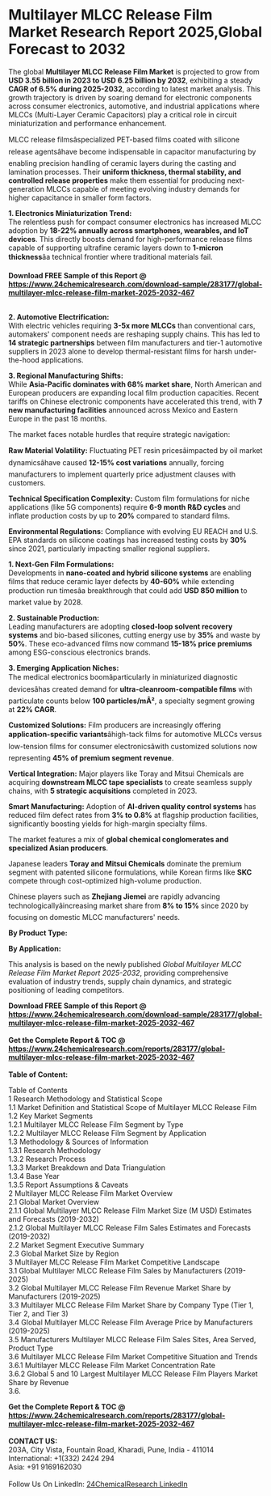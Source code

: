 <h1>Multilayer MLCC Release Film Market Research Report 2025,Global Forecast to 2032</h1><p>The global <strong>Multilayer MLCC Release Film Market</strong> is projected to grow from <strong>USD 3.55 billion in 2023 to USD 6.25 billion by 2032</strong>, exhibiting a steady <strong>CAGR of 6.5% during 2025-2032</strong>, according to latest market analysis. This growth trajectory is driven by soaring demand for electronic components across consumer electronics, automotive, and industrial applications where MLCCs (Multi-Layer Ceramic Capacitors) play a critical role in circuit miniaturization and performance enhancement.</p><p>MLCC release filmsâspecialized PET-based films coated with silicone release agentsâhave become indispensable in capacitor manufacturing by enabling precision handling of ceramic layers during the casting and lamination processes. Their <strong>uniform thickness, thermal stability, and controlled release properties</strong> make them essential for producing next-generation MLCCs capable of meeting evolving industry demands for higher capacitance in smaller form factors.</p><p><strong>1. Electronics Miniaturization Trend:</strong><br>
The relentless push for compact consumer electronics has increased MLCC adoption by <strong>18-22% annually across smartphones, wearables, and IoT devices</strong>. This directly boosts demand for high-performance release films capable of supporting ultrafine ceramic layers down to <strong>1-micron thickness</strong>âa technical frontier where traditional materials fail.</p><div><b>Download FREE Sample of this Report @ 
            <a href="https://www.24chemicalresearch.com/download-sample/283177/global-multilayer-mlcc-release-film-market-2025-2032-467">
            https://www.24chemicalresearch.com/download-sample/283177/global-multilayer-mlcc-release-film-market-2025-2032-467</a></b></div><br><p><strong>2. Automotive Electrification:</strong><br>
With electric vehicles requiring <strong>3-5x more MLCCs</strong> than conventional cars, automakers' component needs are reshaping supply chains. This has led to <strong>14 strategic partnerships</strong> between film manufacturers and tier-1 automotive suppliers in 2023 alone to develop thermal-resistant films for harsh under-the-hood applications.</p><p><strong>3. Regional Manufacturing Shifts:</strong><br>
While <strong>Asia-Pacific dominates with 68% market share</strong>, North American and European producers are expanding local film production capacities. Recent tariffs on Chinese electronic components have accelerated this trend, with <strong>7 new manufacturing facilities</strong> announced across Mexico and Eastern Europe in the past 18 months.</p><p>The market faces notable hurdles that require strategic navigation:</p><p><strong>Raw Material Volatility:</strong> Fluctuating PET resin pricesâimpacted by oil market dynamicsâhave caused <strong>12-15% cost variations</strong> annually, forcing manufacturers to implement quarterly price adjustment clauses with customers.</p><p><strong>Technical Specification Complexity:</strong> Custom film formulations for niche applications (like 5G components) require <strong>6-9 month R&amp;D cycles</strong> and inflate production costs by up to <strong>20%</strong> compared to standard films.</p><p><strong>Environmental Regulations:</strong> Compliance with evolving EU REACH and U.S. EPA standards on silicone coatings has increased testing costs by <strong>30%</strong> since 2021, particularly impacting smaller regional suppliers.</p><p><strong>1. Next-Gen Film Formulations:</strong><br>
Developments in <strong>nano-coated and hybrid silicone systems</strong> are enabling films that reduce ceramic layer defects by <strong>40-60%</strong> while extending production run timesâa breakthrough that could add <strong>USD 850 million</strong> to market value by 2028.</p><p><strong>2. Sustainable Production:</strong><br>
Leading manufacturers are adopting <strong>closed-loop solvent recovery systems</strong> and bio-based silicones, cutting energy use by <strong>35%</strong> and waste by <strong>50%</strong>. These eco-advanced films now command <strong>15-18% price premiums</strong> among ESG-conscious electronics brands.</p><p><strong>3. Emerging Application Niches:</strong><br>
The medical electronics boomâparticularly in miniaturized diagnostic devicesâhas created demand for <strong>ultra-cleanroom-compatible films</strong> with particulate counts below <strong>100 particles/mÂ²</strong>, a specialty segment growing at <strong>22% CAGR</strong>.</p><p><strong>Customized Solutions:</strong> Film producers are increasingly offering <strong>application-specific variants</strong>âhigh-tack films for automotive MLCCs versus low-tension films for consumer electronicsâwith customized solutions now representing <strong>45% of premium segment revenue</strong>.</p><p><strong>Vertical Integration:</strong> Major players like Toray and Mitsui Chemicals are acquiring <strong>downstream MLCC tape specialists</strong> to create seamless supply chains, with <strong>5 strategic acquisitions</strong> completed in 2023.</p><p><strong>Smart Manufacturing:</strong> Adoption of <strong>AI-driven quality control systems</strong> has reduced film defect rates from <strong>3% to 0.8%</strong> at flagship production facilities, significantly boosting yields for high-margin specialty films.</p><p>The market features a mix of <strong>global chemical conglomerates and specialized Asian producers</strong>.</p><p>Japanese leaders <strong>Toray and Mitsui Chemicals</strong> dominate the premium segment with patented silicone formulations, while Korean firms like <strong>SKC</strong> compete through cost-optimized high-volume production.</p><p>Chinese players such as <strong>Zhejiang Jiemei</strong> are rapidly advancing technologicallyâincreasing market share from <strong>8% to 15%</strong> since 2020 by focusing on domestic MLCC manufacturers' needs.</p><p><strong>By Product Type:</strong></p><p><strong>By Application:</strong></p><p>This analysis is based on the newly published <em>Global Multilayer MLCC Release Film Market Report 2025-2032</em>, providing comprehensive evaluation of industry trends, supply chain dynamics, and strategic positioning of leading competitors.</p><div><b>Download FREE Sample of this Report @ 
            <a href="https://www.24chemicalresearch.com/download-sample/283177/global-multilayer-mlcc-release-film-market-2025-2032-467">
            https://www.24chemicalresearch.com/download-sample/283177/global-multilayer-mlcc-release-film-market-2025-2032-467</a></b></div><br><div><b>Get the Complete Report & TOC @ 
            <a href="https://www.24chemicalresearch.com/reports/283177/global-multilayer-mlcc-release-film-market-2025-2032-467">
            https://www.24chemicalresearch.com/reports/283177/global-multilayer-mlcc-release-film-market-2025-2032-467</a></b></div><br>
            <b>Table of Content:</b><p>Table of Contents<br />
1 Research Methodology and Statistical Scope<br />
1.1 Market Definition and Statistical Scope of Multilayer MLCC Release Film<br />
1.2 Key Market Segments<br />
1.2.1 Multilayer MLCC Release Film Segment by Type<br />
1.2.2 Multilayer MLCC Release Film Segment by Application<br />
1.3 Methodology & Sources of Information<br />
1.3.1 Research Methodology<br />
1.3.2 Research Process<br />
1.3.3 Market Breakdown and Data Triangulation<br />
1.3.4 Base Year<br />
1.3.5 Report Assumptions & Caveats<br />
2 Multilayer MLCC Release Film Market Overview<br />
2.1 Global Market Overview<br />
2.1.1 Global Multilayer MLCC Release Film Market Size (M USD) Estimates and Forecasts (2019-2032)<br />
2.1.2 Global Multilayer MLCC Release Film Sales Estimates and Forecasts (2019-2032)<br />
2.2 Market Segment Executive Summary<br />
2.3 Global Market Size by Region<br />
3 Multilayer MLCC Release Film Market Competitive Landscape<br />
3.1 Global Multilayer MLCC Release Film Sales by Manufacturers (2019-2025)<br />
3.2 Global Multilayer MLCC Release Film Revenue Market Share by Manufacturers (2019-2025)<br />
3.3 Multilayer MLCC Release Film Market Share by Company Type (Tier 1, Tier 2, and Tier 3)<br />
3.4 Global Multilayer MLCC Release Film Average Price by Manufacturers (2019-2025)<br />
3.5 Manufacturers Multilayer MLCC Release Film Sales Sites, Area Served, Product Type<br />
3.6 Multilayer MLCC Release Film Market Competitive Situation and Trends<br />
3.6.1 Multilayer MLCC Release Film Market Concentration Rate<br />
3.6.2 Global 5 and 10 Largest Multilayer MLCC Release Film Players Market Share by Revenue<br />
3.6.</p><div><b>Get the Complete Report & TOC @ 
            <a href="https://www.24chemicalresearch.com/reports/283177/global-multilayer-mlcc-release-film-market-2025-2032-467">
            https://www.24chemicalresearch.com/reports/283177/global-multilayer-mlcc-release-film-market-2025-2032-467</a></b></div><br><b>CONTACT US:</b><br>
            203A, City Vista, Fountain Road, Kharadi, Pune, India - 411014<br>
            International: +1(332) 2424 294<br>
            Asia: +91 9169162030 <br><br>
            Follow Us On LinkedIn: <a href="https://www.linkedin.com/company/24chemicalresearch/">24ChemicalResearch LinkedIn</a>